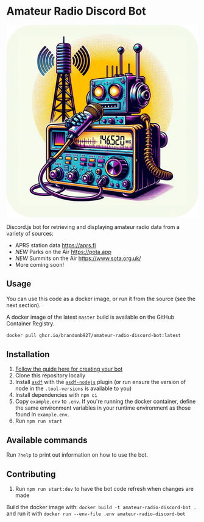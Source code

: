 # Amateur Radio Discord Bot

![Amateur Radio Discord Bot — Generated by ChatGPT 4.0 DALL-E](https://raw.githubusercontent.com/brandonb927/amateur-radio-discord-bot/7b94b9ae45c50a149258e01dc50229de82ed072e/amateur-radio-discord-bot.png)

Discord.js bot for retrieving and displaying amateur radio data from a variety of sources:

- APRS station data <https://aprs.fi>
- *NEW* Parks on the Air <https://pota.app>
- *NEW* Summits on the Air <https://www.sota.org.uk/>
- More coming soon!

## Usage

You can use this code as a docker image, or run it from the source (see the next section).

A docker image of the latest `master` build is available on the GitHub Container Registry.

```sh
docker pull ghcr.io/brandonb927/amateur-radio-discord-bot:latest
```

## Installation

1. [Follow the guide here for creating your bot](https://anidiots.guide/getting-started/getting-started-long-version)
1. Clone this repository locally
1. Install [`asdf`](https://github.com/asdf-vm/asdf/) with the [`asdf-nodejs`](https://github.com/asdf-vm/asdf-nodejs) plugin (or run ensure the version of node in the `.tool-versions` is available to you)
1. Install dependencies with `npm ci`
1. Copy `example.env` to `.env`. If you're running the docker container, define the same environment variables in your runtime environment as those found in `example.env`.
1. Run `npm run start`

## Available commands

Run `?help` to print out information on how to use the bot.

## Contributing

1. Run `npm run start:dev` to have the bot code refresh when changes are made

Build the docker image with: `docker build -t amateur-radio-discord-bot .` and run it with `docker run --env-file .env amateur-radio-discord-bot`
